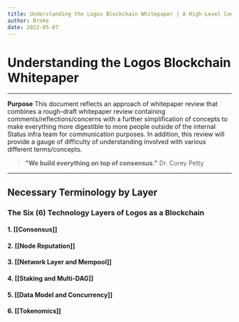 ```yaml
---
title: Understanding the Logos Blockchain Whitepaper | A High-Level Conceptual Review of the Logos Blockchain
author: Broke
date: 2022-05-07
---
```


# Understanding the Logos Blockchain Whitepaper
---

**Purpose**
This document reflects an approach of whitepaper review that combines a rough-draft whitepaper review containing comments/reflections/concerns with a further simplification of concepts to make everything more digestible to more people outside of the internal Status infra team for communication purposes. In addition, this review will provide a gauge of difficulty of understanding involved with various different terms/concepts.

>**"We build everything on top of consensus."**
Dr. Corey Petty

---

## Necessary Terminology by Layer

### The Six (6) Technology Layers of Logos as a Blockchain

#### 1. [[Consensus]]
#### 2. [[Node Reputation]]
#### 3. [[Network Layer and Mempool]]
#### 4. [[Staking and Multi-DAG]]
#### 5. [[Data Model and Concurrency]]
#### 6. [[Tokenomics]]
